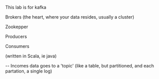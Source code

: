 This lab is for kafka 


Brokers (the heart, where your data resides, usually a cluster)

Zookepper

Producers

Consumers

(written in Scala, ie java)

-- Incomes data goes to a 'topic' (like a table, but partitioned, and each partation, a single log)

